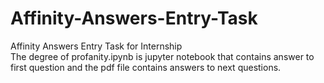 # Affinity-Answers-Entry-Task
Affinity Answers Entry Task for Internship<br>
The degree of profanity.ipynb is jupyter notebook that contains answer to first question and the pdf file contains answers to next questions.
